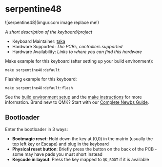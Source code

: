 # serpentine48

![serpentine48](imgur.com image replace me!)

*A short description of the keyboard/project*

* Keyboard Maintainer: [taka](https://github.com/taka)
* Hardware Supported: *The PCBs, controllers supported*
* Hardware Availability: *Links to where you can find this hardware*

Make example for this keyboard (after setting up your build environment):

    make serpentine48:default

Flashing example for this keyboard:

    make serpentine48:default:flash

See the [build environment setup](https://docs.qmk.fm/#/getting_started_build_tools) and the [make instructions](https://docs.qmk.fm/#/getting_started_make_guide) for more information. Brand new to QMK? Start with our [Complete Newbs Guide](https://docs.qmk.fm/#/newbs).

## Bootloader

Enter the bootloader in 3 ways:

* **Bootmagic reset**: Hold down the key at (0,0) in the matrix (usually the top left key or Escape) and plug in the keyboard
* **Physical reset button**: Briefly press the button on the back of the PCB - some may have pads you must short instead
* **Keycode in layout**: Press the key mapped to `QK_BOOT` if it is available
